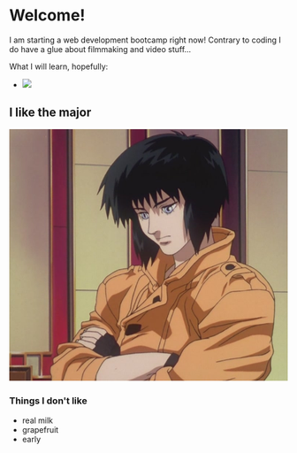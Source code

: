 # Welcome!
I am starting a web development bootcamp right now! Contrary to coding I do have a glue about filmmaking and video stuff...

What I will learn, hopefully:
- ![](https://img.shields.io/badge/logo-javascript-blue?logo=javascript)

## I like the major
![major](./major.webp)

### Things I don't like
- real milk
- grapefruit
- early

